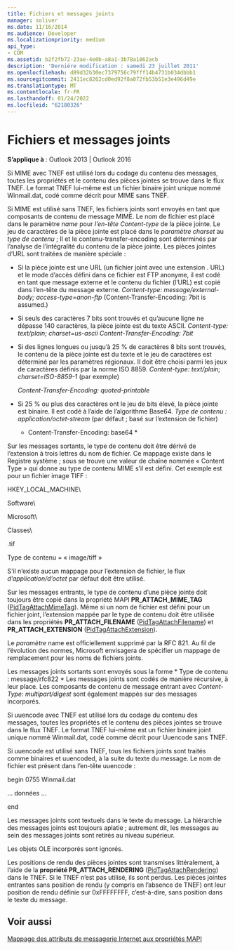 ```yaml
---
title: Fichiers et messages joints
manager: soliver
ms.date: 11/16/2014
ms.audience: Developer
ms.localizationpriority: medium
api_type:
- COM
ms.assetid: b2f2fb72-23ae-4e0b-a8a1-3b78a1862acb
description: 'Derniére modification : samedi 23 juillet 2011'
ms.openlocfilehash: d89d32b30ec7379756c79fff14b4731b034dbbb1
ms.sourcegitcommit: 2411ec8262cd0ed92f8a072fb53b51e3e496d49e
ms.translationtype: MT
ms.contentlocale: fr-FR
ms.lasthandoff: 01/24/2022
ms.locfileid: "62180326"
---
```

# <a name="attached-files-and-messages"></a>Fichiers et messages joints

  
  
**S’applique à** : Outlook 2013 | Outlook 2016 
  
Si MIME avec TNEF est utilisé lors du codage du contenu des messages, toutes les propriétés et le contenu des pièces jointes se trouve dans le flux TNEF. Le format TNEF lui-même est un fichier binaire joint unique nommé Winmail.dat, codé comme décrit pour MIME sans TNEF. 
  
Si MIME est utilisé sans TNEF, les fichiers joints sont envoyés en tant que composants de contenu de message MIME. Le nom de fichier est placé dans le paramètre  *name*  pour  *l’en-tête Content-type*  de la pièce jointe. Le jeu de caractères de la pièce jointe est placé dans le  *paramètre charset*  au  *type de contenu*  ; Il et le contenu-transfer-encoding sont déterminés par l’analyse de l’intégralité du contenu de la pièce jointe. Les pièces jointes d’URL sont traitées de manière spéciale : 
  
- Si la pièce jointe est une URL (un fichier joint avec une extension . URL) et le mode d’accès défini dans ce fichier est FTP anonyme, il est codé en tant que message externe et le contenu du fichier (l’URL) est copié dans l’en-tête du message externe. *Content-type: message/external-body; access-type=anon-ftp*  (Content-Transfer-Encoding: 7bit is assumed.) 
    
- Si seuls des caractères 7 bits sont trouvés et qu’aucune ligne ne dépasse 140 caractères, la pièce jointe est du texte ASCII. *Content-type: text/plain; charset=us-ascii Content-Transfer-Encoding: 7bit* 
    
- Si des lignes longues ou jusqu’à 25 % de caractères 8 bits sont trouvés, le contenu de la pièce jointe est du texte et le jeu de caractères est déterminé par les paramètres régionaux. Il doit être choisi parmi les jeux de caractères définis par la norme ISO 8859. *Content-type: text/plain; charset=ISO-8859-1*  (par exemple) 
    
     *Content-Transfer-Encoding: quoted-printable* 
    
- Si 25 % ou plus des caractères ont le jeu de bits élevé, la pièce jointe est binaire. Il est codé à l’aide de l’algorithme Base64. *Type de contenu : application/octet-stream*  (par défaut ; basé sur l’extension de fichier) 
    
     * Content-Transfer-Encoding: base64 * 
    
Sur les messages sortants, le type de contenu doit être dérivé de l’extension à trois lettres du nom de fichier. Ce mappage existe dans le Registre système ; sous se trouve une valeur de chaîne nommée « Content Type » qui donne au type de contenu MIME s’il est défini. Cet exemple est pour un fichier image TIFF :
  
HKEY_LOCAL_MACHINE\
  
Software\
  
Microsoft\
  
Classes\
  
.tif
  
Type de contenu = « image/tiff »
  
S’il n’existe aucun mappage pour l’extension de fichier, le flux  *d’application/d’octet*  par défaut doit être utilisé. 
  
Sur les messages entrants, le type de contenu d’une pièce jointe doit toujours être copié dans la propriété MAPI **PR_ATTACH_MIME_TAG** ([PidTagAttachMimeTag](pidtagattachmimetag-canonical-property.md)). Même si un nom de fichier est défini pour un fichier joint, l’extension mappée par le type de contenu doit être utilisée dans les propriétés **PR_ATTACH_FILENAME** ([PidTagAttachFilename](pidtagattachfilename-canonical-property.md)) et **PR_ATTACH_EXTENSION** ([PidTagAttachExtension](pidtagattachextension-canonical-property.md)).
  
Le *paramètre*  name est officiellement supprimé par la RFC 821. Au fil de l’évolution des normes, Microsoft envisagera de spécifier un mappage de remplacement pour les noms de fichiers joints. 
  
Les messages joints sortants sont envoyés sous la forme * Type de contenu : message/rfc822 * Les messages joints sont codés de manière récursive, à leur place. Les composants de contenu de message entrant avec  *Content-Type: multipart/digest*  sont également mappés sur des messages incorporés. 
  
Si uuencode avec TNEF est utilisé lors du codage du contenu des messages, toutes les propriétés et le contenu des pièces jointes se trouve dans le flux TNEF. Le format TNEF lui-même est un fichier binaire joint unique nommé Winmail.dat, codé comme décrit pour Uuencode sans TNEF.
  
Si uuencode est utilisé sans TNEF, tous les fichiers joints sont traités comme binaires et uuencoded, à la suite du texte du message. Le nom de fichier est présent dans l’en-tête uuencode :
  
 begin 0755 Winmail.dat 
  
 ... données ... 
  
 end 
  
Les messages joints sont textuels dans le texte du message. La hiérarchie des messages joints est toujours aplatie ; autrement dit, les messages au sein des messages joints sont retirés au niveau supérieur.
  
Les objets OLE incorporés sont ignorés.
  
Les positions de rendu des pièces jointes sont transmises littéralement, à l’aide de la **propriété PR_ATTACH_RENDERING** ([PidTagAttachRendering](pidtagattachrendering-canonical-property.md)) dans le TNEF. Si le TNEF n’est pas utilisé, ils sont perdus. Les pièces jointes entrantes sans position de rendu (y compris en l’absence de TNEF) ont leur position de rendu définie sur 0xFFFFFFFF, c’est-à-dire, sans position dans le texte du message.
  
## <a name="see-also"></a>Voir aussi



[Mappage des attributs de messagerie Internet aux propriétés MAPI](mapping-of-internet-mail-attributes-to-mapi-properties.md)

